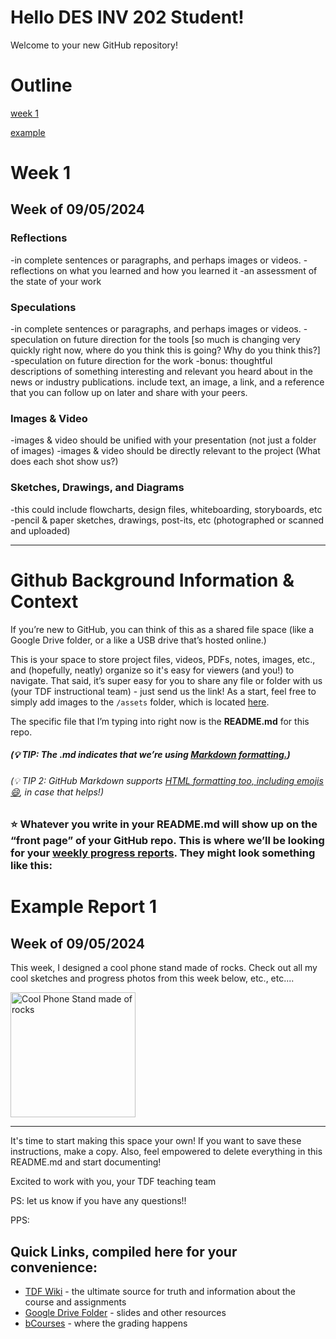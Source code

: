 # Hello DES INV 202 Student!
Welcome to your new GitHub repository! 

# Outline
[week 1](README.md#week-1)

[example](README.md#example-report-1)



# Week 1 #
## Week of 09/05/2024
### Reflections
  -in complete sentences or paragraphs, and perhaps images or videos.
  -reflections on what you learned and how you learned it
  -an assessment of the state of your work
### Speculations
  -in complete sentences or paragraphs, and perhaps images or videos.
  -speculation on future direction for the tools [so much is changing very quickly right now, where do you think this is going? Why do you think this?]
  -speculation on future direction for the work
  -bonus: thoughtful descriptions of something interesting and relevant you heard about in the news or industry publications. include text, an image, a link, and a reference that you can follow up on later and share with your peers.
### Images & Video
  -images & video should be unified with your presentation (not just a folder of images)
  -images & video should be directly relevant to the project (What does each shot show us?)
### Sketches, Drawings, and Diagrams
  -this could include flowcharts, design files, whiteboarding, storyboards, etc
  -pencil & paper sketches, drawings, post-its, etc (photographed or scanned and uploaded)


---

# Github Background Information & Context
If you’re new to GitHub, you can think of this as a shared file space (like a Google Drive folder, or a like a USB drive that’s hosted online.) 

This is your space to store project files, videos, PDFs, notes, images, etc., and (hopefully, neatly) organize so it's easy for viewers (and you!) to navigate. That said, it’s super easy for you to share any file or folder with us (your TDF instructional team) - just send us the link!  As a start, feel free to simply add images to the `/assets` folder, which is located [here](/assets). 

The specific file that I’m typing into right now is the **README.md** for this repo. 
##### (💡 TIP: The .md indicates that we’re using [Markdown formatting.](https://www.markdownguide.org/cheat-sheet/)) #####
<h6> (💡 TIP 2: GitHub Markdown supports <a href="https://gist.github.com/seanh/13a93686bf4c2cb16e658b3cf96807f2"> <em>HTML formatting</em> too, including emojis 😄</a>, in case that helps!) </h6>

### :star: Whatever you write in your **README.md** will show up on the “front page” of your GitHub repo. This is where we’ll be looking for your [weekly progress reports](https://github.com/Berkeley-MDes/24f-desinv-202/wiki/3.0-Weekly-Submissions#weekly-progress-report). They might look something like this: ###

# Example Report 1 #
## Week of 09/05/2024

This week, I designed a cool phone stand made of rocks. Check out all my cool sketches and progress photos from this week below, etc., etc....

<img width="200" alt="Cool Phone Stand made of rocks" src="assets/exampleimg.png">

---

It's time to start making this space your own! If you want to save these instructions, make a copy.  Also, feel empowered to delete everything in this README.md and start documenting! 

Excited to work with you,
your TDF teaching team

PS: let us know if you have any questions!!

PPS: 

## Quick Links, compiled here for your convenience: ##

- [TDF Wiki](https://github.com/Berkeley-MDes/24f-desinv-202/wiki) - the ultimate source for truth and information about the course and assignments
- [Google Drive Folder](https://drive.google.com/drive/u/0/folders/1DJ1b6sSDwHXX6NRcQYt10ivyQSgU0ND6) - slides and other resources
- [bCourses](https://bcourses.berkeley.edu/courses/1537533) - where the grading happens

